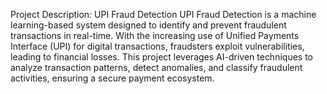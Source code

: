  Project Description: UPI Fraud Detection
UPI Fraud Detection is a machine learning-based system designed to identify and prevent fraudulent transactions in real-time. With the increasing use of Unified Payments Interface (UPI) for digital transactions, fraudsters exploit vulnerabilities, leading to financial losses. This project leverages AI-driven techniques to analyze transaction patterns, detect anomalies, and classify fraudulent activities, ensuring a secure payment ecosystem.